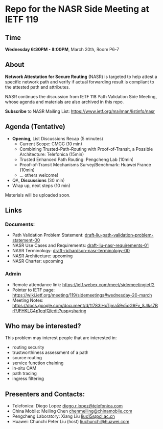 # Repo for the NASR Side Meeting at IETF 119

## Time 

**Wednesday 6:30PM - 8:00PM**, March 20th, Room P6-7

## About

**Network Attestation for Secure Routing** (NASR) is targeted to help attest a specific network path and verify if actual forwarding result is compliant to the attested path and attributes. 

NASR continues the discussion from IETF 118 Path Validation Side Meeting, whose agenda and materials are also archived in this repo. 

**Subscribe** to NASR Mailing List: https://www.ietf.org/mailman/listinfo/nasr


## Agenda (Tentative)

- **Opening**, List Discussions Recap (5 minutes)
  - Current Scope: CMCC (10 min)
  - Combining Trusted-Path-Routing with Proof-of-Transit, a Possible Architecture: Telefonica (15min) 
  - Trusted Enhanced Path Routing: Pengcheng Lab (10min)
  - Proof-of-Transit Mechanisms Survey/Benchmark: Huawei France (10min)
  - ... others welcome!
- QA, **Discussions** (30 min)
- Wrap up, next steps (10 min)

Materials will be uploaded soon.

## Links

### Documents: 
- Path Validation Problem Statement: [draft-liu-path-validation-problem-statement-00](https://datatracker.ietf.org/doc/draft-liu-path-validation-problem-statement/)
- NASR Use Cases and Requirements: [draft-liu-nasr-requirements-01](https://datatracker.ietf.org/doc/draft-liu-nasr-requirements/)
- NASR Terminology: [draft-richardson-nasr-terminology-00](https://datatracker.ietf.org/doc/draft-richardson-nasr-terminology/)
- NASR Architecture: upcoming
- NASR Charter: upcoming

### Admin
- Remote attendance link: https://ietf.webex.com/meet/sidemeetingietf2
- Pointer to IETF page: https://wiki.ietf.org/meeting/119/sidemeetings#wednesday-20-march
- Meeting Notes: https://docs.google.com/document/d/1t783iHxTjma59v5oG9Fv_SJlks7BrPJFHKLG4p1eqfQ/edit?usp=sharing
  

## Who may be interested?

This problem may interest people that are interested in: 
- routing security 
- trustworthiness assessment of a path 
- source routing
- service function chaining
- in-situ OAM
- path tracing
- ingress filtering


## Presenters and Contacts: 

- Telefonica: Diego Lopez <diego.r.lopez@telefonica.com>
- China Mobile: Meiling Chen <chenmeiling@chinamobile.com>
- Pengcheng Laboratory: Xiang Liu <liux15@pcl.ac.cn>
- Huawei: Chunchi Peter Liu (host) <liuchunchi@huawei.com>
